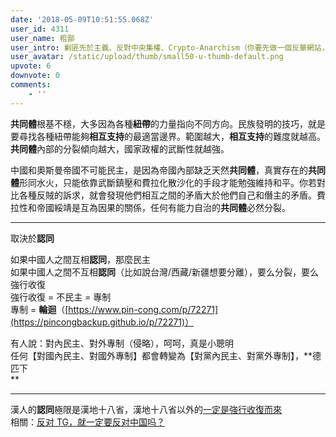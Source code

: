 ```yaml
---
date: '2018-05-09T10:51:55.068Z'
user_id: 4311
user_name: 粗鄙
user_intro: 剿匪先於主義、反對中央集權、Crypto-Anarchism（你要先做一個反華網站，然後再把它賣給共產黨）
user_avatar: /static/upload/thumb/small50-u-thumb-default.png
upvote: 6
downvote: 0
comments:
    - ''
---
```


**共同體**根基不穩，大多因為各種**紐帶**的力量指向不同方向。民族發明的技巧，就是要尋找各種紐帶能夠**相互支持**的最適當邊界。範圍越大，**相互支持**的難度就越高。**共同體**內部的分裂傾向越大，國家政權的武斷性就越強。

中國和奧斯曼帝國不可能民主，是因為帝國內部缺乏天然**共同體**，真實存在的**共同體**形同水火，只能依靠武斷鎮壓和費拉化散沙化的手段才能勉強維持和平。你若對比各種反賊的訴求，就會發現他們相互之間的矛盾大於他們自己和僭主的矛盾。費拉性和帝國綏靖是互為因果的關係，任何有能力自治的**共同體**必然分裂。

---

取決於**認同**  

如果中國人之間互相**認同**，那麼民主  
如果中國人之間不互相**認同**（比如說台灣/西藏/新疆想要分離），要么分裂，要么強行收復  
強行收復 = 不民主 = 專制  
專制 = **輪迴**（[https://www.pin-cong.com/p/72271](https://pincongbackup.github.io/p/72271)）  

有人說：對內民主、對外專制（侵略），呵呵，真是小聰明  
任何【對國內民主、對國外專制】都會轉變為【對黨內民主、對黨外專制】，**德匹下  
**

---

漢人的**認同**極限是漢地十八省，漢地十八省以外的[一定是](https://pincongbackup.github.io/p/76015)[強行收復](https://pincongbackup.github.io/p/76015)[而來](https://pincongbackup.github.io/p/76015)  
相關：[反对 TG，就一定要反对中国吗？](https://pincongbackup.github.io/p/63140/?s=75914)
